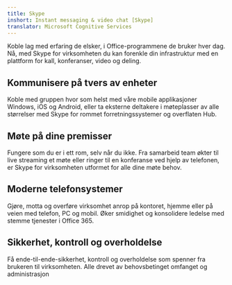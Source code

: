 ```yaml
---
title: Skype
inshort: Instant messaging & video chat [Skype]
translator: Microsoft Cognitive Services
---
```


Koble lag med erfaring de elsker, i Office-programmene de bruker hver dag. Nå, med Skype for virksomheten du kan forenkle din infrastruktur med en plattform for kall, konferanser, video og deling. 

## Kommunisere på tvers av enheter
Koble med gruppen hvor som helst med våre mobile applikasjoner Windows, iOS og Android, eller ta eksterne deltakere i møteplasser av alle størrelser med Skype for rommet forretningssystemer og overflaten Hub.

## Møte på dine premisser
Fungere som du er i ett rom, selv når du ikke. Fra samarbeid team økter til live streaming et møte eller ringer til en konferanse ved hjelp av telefonen, er Skype for virksomheten utformet for alle dine møte behov. 

## Moderne telefonsystemer
Gjøre, motta og overføre virksomhet anrop på kontoret, hjemme eller på veien med telefon, PC og mobil. Øker smidighet og konsolidere ledelse med stemme tjenester i Office 365. 

## Sikkerhet, kontroll og overholdelse
Få ende-til-ende-sikkerhet, kontroll og overholdelse som spenner fra brukeren til virksomheten. Alle drevet av behovsbetinget omfanget og administrasjon 



